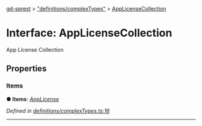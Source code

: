 [gd-sprest](../README.md) > ["definitions/complexTypes"](../modules/_definitions_complextypes_.md) > [AppLicenseCollection](../interfaces/_definitions_complextypes_.applicensecollection.md)



# Interface: AppLicenseCollection


App License Collection


## Properties
<a id="items"></a>

###  Items

**●  Items**:  *[AppLicense](_definitions_complextypes_.applicense.md)* 

*Defined in [definitions/complexTypes.ts:16](https://github.com/gunjandatta/sprest/blob/3de79f1/src/definitions/complexTypes.ts#L16)*





___


